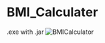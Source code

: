 # BMI_Calculater
.exe with .jar
![BMICalculator](https://user-images.githubusercontent.com/104630433/221418135-bd259c65-16d1-4318-96c8-f7228b9dc904.png)

